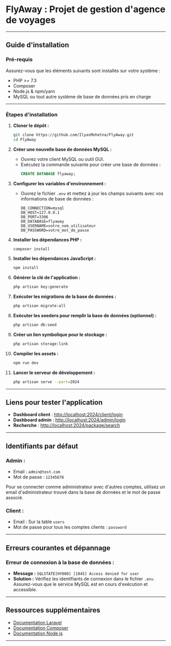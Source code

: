 # **FlyAway** : Projet de gestion d'agence de voyages

---

## Guide d'installation

### **Pré-requis**

Assurez-vous que les éléments suivants sont installés sur votre système :

-   PHP >= 7.3
-   Composer
-   Node.js & npm/yarn
-   MySQL ou tout autre système de base de données pris en charge

---

### **Étapes d'installation**

1. **Cloner le dépôt :**

    ```bash
    git clone https://github.com/IlyasMohetna/FlyAway.git
    cd FlyAway
    ```

2. **Créer une nouvelle base de données MySQL :**

    - Ouvrez votre client MySQL ou outil GUI.
    - Exécutez la commande suivante pour créer une base de données :
        ```sql
        CREATE DATABASE flyaway;
        ```

3. **Configurer les variables d'environnement :**

    - Ouvrez le fichier `.env` et mettez à jour les champs suivants avec vos informations de base de données :
        ```env
        DB_CONNECTION=mysql
        DB_HOST=127.0.0.1
        DB_PORT=3306
        DB_DATABASE=flyaway
        DB_USERNAME=votre_nom_utilisateur
        DB_PASSWORD=votre_mot_de_passe
        ```

4. **Installer les dépendances PHP :**

    ```bash
    composer install
    ```

5. **Installer les dépendances JavaScript :**

    ```bash
    npm install
    ```

6. **Générer la clé de l'application :**

    ```bash
    php artisan key:generate
    ```

7. **Exécuter les migrations de la base de données :**

    ```bash
    php artisan migrate:all
    ```

8. **Exécuter les seeders pour remplir la base de données (optionnel) :**

    ```bash
    php artisan db:seed
    ```

9. **Créer un lien symbolique pour le stockage :**

    ```bash
    php artisan storage:link
    ```

10. **Compiler les assets :**

    ```bash
    npm run dev
    ```

11. **Lancer le serveur de développement :**

    ```bash
    php artisan serve --port=2024
    ```

---

## **Liens pour tester l'application**

-   **Dashboard client** : [http://localhost:2024/client/login](http://localhost:2024/client/login)
-   **Dashboard admin** : [http://localhost:2024/admin/login](http://localhost:2024/admin/login)
-   **Recherche** : [http://localhost:2024/package/search](http://localhost:2024/package/search)

---

## **Identifiants par défaut**

### **Admin :**

-   Email : `admin@test.com`
-   Mot de passe : `12345678`

Pour se connecter comme administrateur avec d'autres comptes, utilisez un email d'administrateur trouvé dans la base de données et le mot de passe associé.

### **Client :**

-   Email : Sur la table `users`
-   Mot de passe pour tous les comptes clients : `password`

---

## **Erreurs courantes et dépannage**

### **Erreur de connexion à la base de données :**

-   **Message :** `SQLSTATE[HY000] [1045] Access denied for user`
-   **Solution :** Vérifiez les identifiants de connexion dans le fichier `.env`. Assurez-vous que le service MySQL est en cours d'exécution et accessible.

---

## **Ressources supplémentaires**

-   [Documentation Laravel](https://laravel.com/docs)
-   [Documentation Composer](https://getcomposer.org/doc/)
-   [Documentation Node.js](https://nodejs.org/en/docs/)

---
